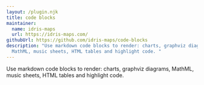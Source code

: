 ```yaml
---
layout: /plugin.njk
title: code blocks
maintainer:
  name: idris-maps
  url: https://idris-maps.com/
githubUrl: https://github.com/idris-maps/code-blocks
description: "Use markdown code blocks to render: charts, graphviz diagrams,
  MathML, music sheets, HTML tables and highlight code. "
---
```

Use markdown code blocks to render: charts, graphviz diagrams, MathML, music sheets, HTML tables and highlight code.